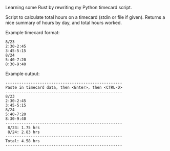 Learning some Rust by rewriting my Python timecard script.

Script to calculate total hours on a timecard (stdin or file if given). Returns a nice summary of hours by day, and total hours worked.

Example timecard format:

    8/23
    2:30-2:45
    3:45-5:15
    8/24
    5:40-7:20
    8:30-9:40


Example output:

    ---------------------------------------------------
    Paste in timecard data, then <Enter>, then <CTRL-D>
    ---------------------------------------------------
    8/23
    2:30-2:45
    3:45-5:15
    8/24
    5:40-7:20
    8:30-9:40
    ---------------------------------------------------
     8/23: 1.75 hrs
     8/24: 2.83 hrs
    ---------------------------------------------------
    Total: 4.58 hrs
    ---------------------------------------------------
